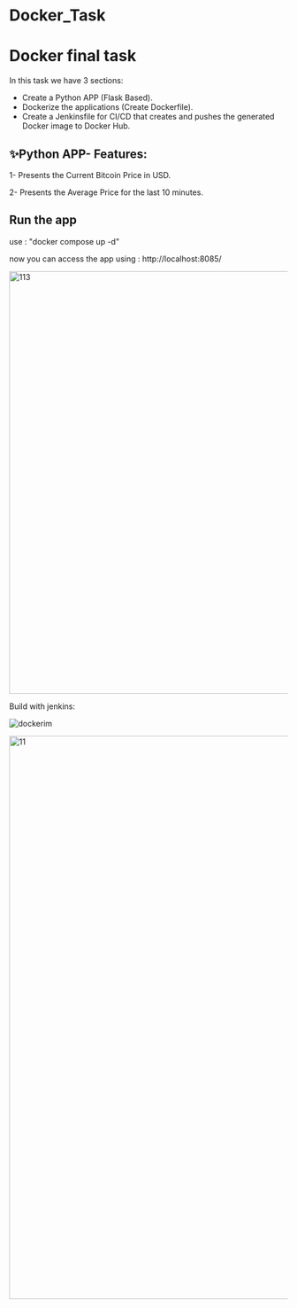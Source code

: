 # Docker_Task
# Docker final task
In this task we have 3 sections:
-  Create a Python APP (Flask Based).
-  Dockerize the applications (Create Dockerfile).
-  Create a Jenkinsfile for CI/CD that creates and pushes the generated Docker image to Docker Hub.


## ✨Python APP- Features:
1-  Presents the Current Bitcoin Price in USD.

2-  Presents the Average Price for the last 10 minutes.



## Run the app

use : "docker compose up -d"

now you can access the app using : http://localhost:8085/ 


<img width="763" alt="113" src="https://user-images.githubusercontent.com/72957443/202928441-9d3651dc-4512-4fd5-ad2c-f45ffb4ab2b3.png">

Build with jenkins: 

![dockerim](https://user-images.githubusercontent.com/72957443/206309322-79e47650-dc87-489f-9ae4-5d2e193ca67a.jpeg)


<img width="1017" alt="11" src="https://user-images.githubusercontent.com/72957443/202928319-0c89f2ff-04e9-49ad-b993-792d6a39c11a.png">



